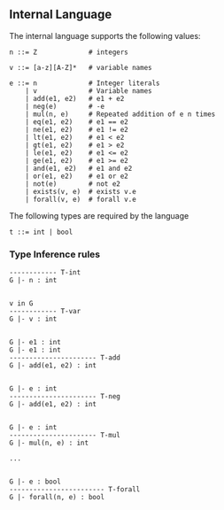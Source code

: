 
## Internal Language

The internal language supports the following values:

    n ::= Z             # integers
    
    v ::= [a-z][A-Z]*   # variable names
    
    e ::= n             # Integer literals
        | v             # Variable names
        | add(e1, e2)   # e1 + e2
        | neg(e)        # -e
        | mul(n, e)     # Repeated addition of e n times
        | eq(e1, e2)    # e1 == e2
        | ne(e1, e2)    # e1 != e2
        | lt(e1, e2)    # e1 < e2
        | gt(e1, e2)    # e1 > e2
        | le(e1, e2)    # e1 <= e2
        | ge(e1, e2)    # e1 >= e2
        | and(e1, e2)   # e1 and e2
        | or(e1, e2)    # e1 or e2
        | not(e)        # not e2
        | exists(v, e)  # exists v.e
        | forall(v, e)  # forall v.e

The following types are required by the language

    t ::= int | bool

### Type Inference rules ###


    ------------ T-int
    G |- n : int


    v in G
    ------------ T-var
    G |- v : int


    G |- e1 : int
    G |- e1 : int
    ---------------------- T-add
    G |- add(e1, e2) : int


    G |- e : int
    ---------------------- T-neg
    G |- add(e1, e2) : int


    G |- e : int
    ---------------------- T-mul
    G |- mul(n, e) : int

    ...


    G |- e : bool
    ------------------------ T-forall
    G |- forall(n, e) : bool

